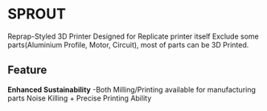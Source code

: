 # SPROUT
Reprap-Styled 3D Printer
Designed for Replicate printer itself
Exclude some parts(Aluminium Profile, Motor, Circuit), most of parts can be 3D Printed.

Feature
-
**Enhanced Sustainability**
-Both Milling/Printing available for manufacturing parts
Noise Killing + Precise Printing Ability
